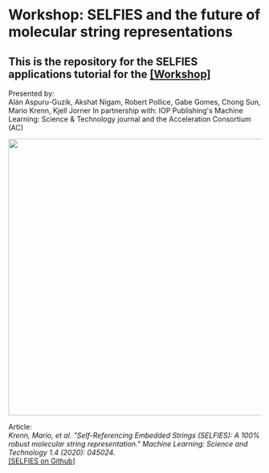 # Workshop: SELFIES and the future of molecular string representations

## This is the repository for the SELFIES applications tutorial for the [[Workshop]](https://accelerationconsortium.substack.com/p/selfies-workshop-aug-13)

Presented by: \
Alán Aspuru-Guzik, Akshat Nigam, Robert Pollice, Gabe Gomes, Chong Sun, Mario Krenn, Kjell Jorner
In partnership with:  IOP Publishing's Machine Learning: Science & Technology journal and the Acceleration Consortium (AC)


<img src="https://github.com/aspuru-guzik-group/selfies/blob/master/examples/VAE_LS_Validity.png?raw=True" width="550" />


Article: \
*Krenn, Mario, et al. "Self-Referencing Embedded Strings (SELFIES): A 100% robust molecular string representation." Machine Learning: Science and Technology 1.4 (2020): 045024.* \
[[SELFIES on Github]](https://github.com/aspuru-guzik-group/selfies)